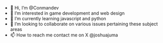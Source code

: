 - 👋 Hi, I’m @Conmandev
- 👀 I’m interested in game development and web design
- 🌱 I’m currently learning javascript and python
- 💞️ I’m looking to collaborate on various issues pertaining these subject areas
- 📫 How to reach me contact me on X @joshuajuma

<!---
Conmandev/Conmandev is a ✨ special ✨ repository because its `README.md` (this file) appears on your GitHub profile.
You can click the Preview link to take a look at your changes.
--->
